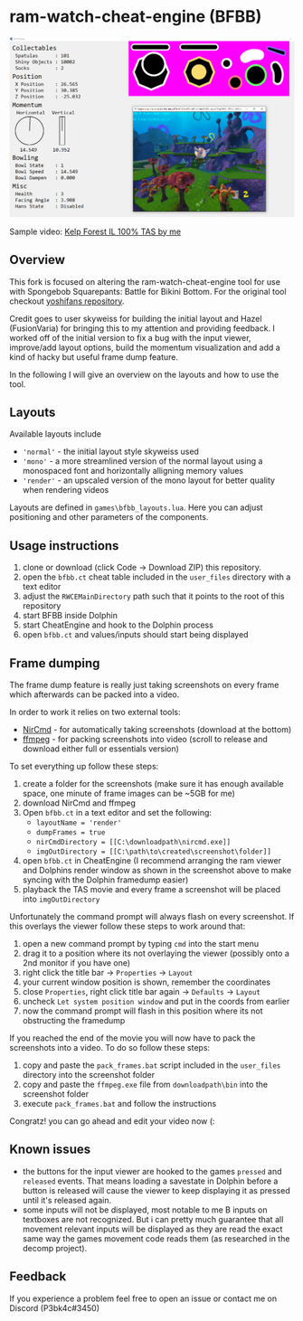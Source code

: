 # ram-watch-cheat-engine (BFBB)

<img src="screenshot.png" width="800" />

Sample video: [Kelp Forest IL 100% TAS by me](https://www.youtube.com/watch?v=Xpk-47ILqLc)


## Overview

This fork is focused on altering the ram-watch-cheat-engine tool for use with Spongebob Squarepants: Battle for Bikini Bottom.
For the original tool checkout [yoshifans repository](https://github.com/yoshifan/ram-watch-cheat-engine).

Credit goes to user skyweiss for building the initial layout and Hazel (FusionVaria) for bringing this to my attention and providing feedback.
I worked off of the initial version to fix a bug with the input viewer, improve/add layout options, build the momentum visualization and add a kind of hacky but useful frame dump feature.

In the following I will give an overview on the layouts and how to use the tool.


## Layouts

Available layouts include
- `'normal'` - the initial layout style skyweiss used
- `'mono'` - a more streamlined version of the normal layout using a monospaced font and horizontally alligning memory values
- `'render'` - an upscaled version of the mono layout for better quality when rendering videos

Layouts are defined in `games\bfbb_layouts.lua`. Here you can adjust positioning and other parameters of the components.


## Usage instructions

1. clone or download (click Code -> Download ZIP) this repository.
2. open the `bfbb.ct` cheat table included in the `user_files` directory with a text editor
3. adjust the `RWCEMainDirectory` path such that it points to the root of this repository
4. start BFBB inside Dolphin
5. start CheatEngine and hook to the Dolphin process
6. open `bfbb.ct` and values/inputs should start being displayed


## Frame dumping

The frame dump feature is really just taking screenshots on every frame which afterwards can be packed into a video.

In order to work it relies on two external tools:
- [NirCmd](https://nircmd.nirsoft.net) - for automatically taking screenshots (download at the bottom)
- [ffmpeg](https://www.gyan.dev/ffmpeg/builds/) - for packing screenshots into video (scroll to release and download either full or essentials version)

To set everything up follow these steps:
1. create a folder for the screenshots (make sure it has enough available space, one minute of frame images can be ~5GB for me)
2. download NirCmd and ffmpeg
3. Open `bfbb.ct` in a text editor and set the following:
	- `layoutName = 'render'`
	- `dumpFrames = true`
	- `nirCmdDirectory = [[C:\downloadpath\nircmd.exe]]`
	- `imgOutDirectory = [[C:\path\to\created\screenshot\folder]]`
4. open `bfbb.ct` in CheatEngine (I recommend arranging the ram viewer and Dolphins render window as shown in the screenshot above to make syncing with the Dolphin framedump easier)
5. playback the TAS movie and every frame a screenshot will be placed into `imgOutDirectory`

Unfortunately the command prompt will always flash on every screenshot. If this overlays the viewer follow these steps to work around that:
1. open a new command prompt by typing `cmd` into the start menu
2. drag it to a position where its not overlaying the viewer (possibly onto a 2nd monitor if you have one)
3. right click the title bar -> `Properties` -> `Layout`
4. your current window position is shown, remember the coordinates
5. close `Properties`, right click title bar again -> `Defaults` -> `Layout`
6. uncheck `Let system position window` and put in the coords from earlier
7. now the command prompt will flash in this position where its not obstructing the framedump

If you reached the end of the movie you will now have to pack the screenshots into a video. To do so follow these steps:
1. copy and paste the `pack_frames.bat` script included in the `user_files` directory into the screenshot folder
1. copy and paste the `ffmpeg.exe` file from `downloadpath\bin` into the screenshot folder
3. execute `pack_frames.bat` and follow the instructions

Congratz! you can go ahead and edit your video now (:


## Known issues

- the buttons for the input viewer are hooked to the games `pressed` and `released` events. That means loading a savestate in Dolphin before a button is released will cause the viewer to keep displaying it as pressed until it's released again.
- some inputs will not be displayed, most notable to me B inputs on textboxes are not recognized. But i can pretty much guarantee that all movement relevant inputs will be displayed as they are read the exact same way the games movement code reads them (as researched in the decomp project).


## Feedback

If you experience a problem feel free to open an issue or contact me on Discord (P3bk4c#3450)
